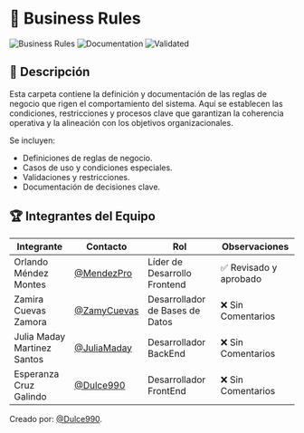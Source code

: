 # 📂 Business Rules

![Business Rules](https://img.shields.io/badge/Business%20Rules-Critical-orange)
![Documentation](https://img.shields.io/badge/Documentation-Complete-brightgreen)
![Validated](https://img.shields.io/badge/Validated-Yes-success)

## 📌 Descripción

Esta carpeta contiene la definición y documentación de las reglas de negocio que rigen el comportamiento del sistema. Aquí se establecen las condiciones, restricciones y procesos clave que garantizan la coherencia operativa y la alineación con los objetivos organizacionales.

Se incluyen:
- Definiciones de reglas de negocio.
- Casos de uso y condiciones especiales.
- Validaciones y restricciones.
- Documentación de decisiones clave.

## 🏆 Integrantes del Equipo

|Integrante|Contacto|Rol|Observaciones|
|----------|--------|---|-------------|
|Orlando Méndez Montes|[@MendezPro](https://github.com/MendezPro)|Líder de Desarrollo Frontend|✅ Revisado y aprobado|
|Zamira Cuevas Zamora|[@ZamyCuevas](https://github.com/ZamyCuevas)|Desarrollador de Bases de Datos| ❌ Sin Comentarios|
|Julia Maday Martinez Santos|[@JuliaMaday](https://github.com/JuliaMaday)|Desarrollador BackEnd|❌ Sin Comentarios|
|Esperanza Cruz Galindo|[@Dulce990](https://github.com/Dulce990)|Desarrollador FrontEnd|❌ Sin Comentarios|

Creado por: [@Dulce990](https://github.com/Dulce990).

 
